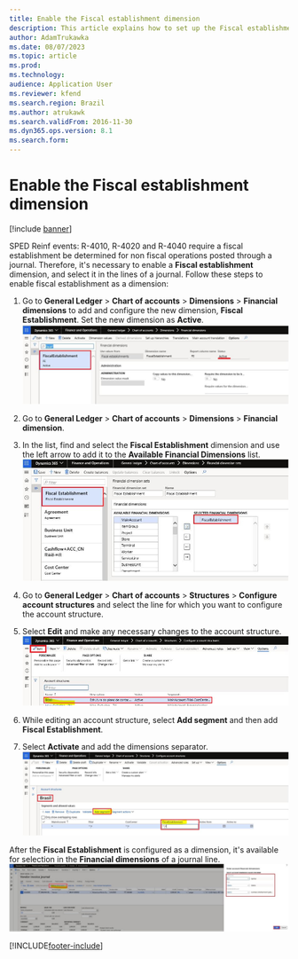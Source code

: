 ```yaml
---
title: Enable the Fiscal establishment dimension
description: This article explains how to set up the Fiscal establishment dimension for the SPED-Reinf.
author: AdamTrukawka
ms.date: 08/07/2023
ms.topic: article
ms.prod: 
ms.technology: 
audience: Application User
ms.reviewer: kfend
ms.search.region: Brazil
ms.author: atrukawk
ms.search.validFrom: 2016-11-30
ms.dyn365.ops.version: 8.1
ms.search.form: 
---
```


# Enable the Fiscal establishment dimension

[!include [banner](../includes/banner.md)]
  
SPED Reinf events: R-4010, R-4020 and R-4040 require a fiscal establishment be determined for non fiscal operations posted through a journal. Therefore, it's necessary to enable a **Fiscal establishment** dimension, and select it in the lines of a journal. Follow these steps to enable fiscal establishment as a dimension:

1.  Go to **General Ledger** \> **Chart of accounts** \> **Dimensions** \> **Financial dimensions** to add and configure the new dimension, **Fiscal Establishment**. Set the new dimension as **Active**.
    ![Fiscal Dimensions.](media/bra-fiscal-dimenssions.png)

2.  Go to **General Ledger** \> **Chart of accounts** \> **Dimensions** \> **Financial dimension**.
3.  In the list, find and select the **Fiscal Establishment** dimension and use the left arrow to add it to the **Available Financial Dimensions** list.
    ![Fiscal Establishment.](media/bra-fiscal-establishment.png)

4.  Go to **General Ledger** \> **Chart of accounts** \> **Structures** \> **Configure account structures** and select the line for which you want to configure the account structure.
5.  Select **Edit** and make any necessary changes to the account structure.  
    ![Edit button for account structure changes.](media/bra-acc-structure.png)

6.  While editing an account structure, select **Add segment** and then add **Fiscal Establishment**.
7.  Select **Activate** and add the dimensions separator.  
    ![Adding a segment to the account structure.](media/bra-add-segment.png)

After the **Fiscal Establishment** is configured as a dimension, it's available for selection in the **Financial dimensions** of a journal line.
    ![Preparation items parameters.](media/bra-sel-dim.png)


[!INCLUDE[footer-include](../../includes/footer-banner.md)]
